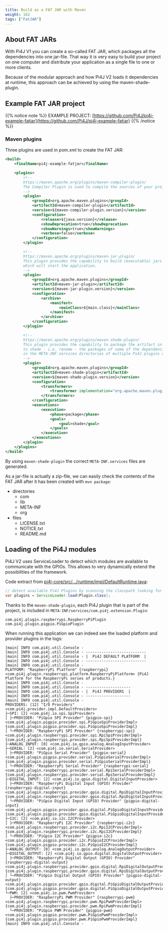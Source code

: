 ```yaml
---
title: Build as a FAT JAR with Maven
weight: 162
tags: ["FatJAR"]
---
```


## About FAT JARs

With Pi4J V1 you can create a so-called FAT JAR, which packages all the dependencies into one jar-file. That way it is
very easy to build your project on one computer and distribute your application as a single file to one or more clients.

Because of the modular approach and how Pi4J V2 loads it dependencies at runtime, this approach can be achieved by using
the maven-shade-plugin.

## Example FAT JAR project

{{% notice note %}}
EXAMPLE PROJECT: [https://github.com/Pi4J/pi4j-example-fatjar](https://github.com/Pi4J/pi4j-example-fatjar)
{{% /notice %}}

### Maven plugins

Three plugins are used in pom.xml to create the FAT JAR:

```xml
<build>
    <finalName>pi4j-example-fatjar</finalName>

    <plugins>
        <!--
        https://maven.apache.org/plugins/maven-compiler-plugin/
        The Compiler Plugin is used to compile the sources of your project.
        -->
        <plugin>
            <groupId>org.apache.maven.plugins</groupId>
            <artifactId>maven-compiler-plugin</artifactId>
            <version>${maven-compiler-plugin.version}</version>
            <configuration>
                <release>${java.version}</release>
                <showDeprecation>true</showDeprecation>
                <showWarnings>true</showWarnings>
                <verbose>false</verbose>
            </configuration>
        </plugin>

        <!--
        https://maven.apache.org/plugins/maven-jar-plugin/
        This plugin provides the capability to build (executable) jars and is used here to set the mainClass
        which will start the application.
        -->
        <plugin>
            <groupId>org.apache.maven.plugins</groupId>
            <artifactId>maven-jar-plugin</artifactId>
            <version>${maven-jar-plugin.version}</version>
            <configuration>
                <archive>
                    <manifest>
                        <mainClass>${main.class}</mainClass>
                    </manifest>
                </archive>
            </configuration>
        </plugin>

        <!--
        https://maven.apache.org/plugins/maven-shade-plugin/
        This plugin provides the capability to package the artifact in an uber-jar, including its dependencies and
        to shade - i.e. rename - the packages of some of the dependencies. The transformer will combine the files
        in the META-INF.services directories of multiple Pi4J plugins with the same package name into one file.
        -->
        <plugin>
            <groupId>org.apache.maven.plugins</groupId>
            <artifactId>maven-shade-plugin</artifactId>
            <version>${maven-shade-plugin.version}</version>
            <configuration>
                <transformers>
                    <transformer implementation="org.apache.maven.plugins.shade.resource.ServicesResourceTransformer"/>
                </transformers>
            </configuration>
            <executions>
                <execution>
                    <phase>package</phase>
                    <goals>
                        <goal>shade</goal>
                    </goals>
                </execution>
            </executions>
        </plugin>
    </plugins>
</build>
```

By using `maven-shade-plugin` the correct `META-INF.services` files are generated.

As a jar-file is actually a zip-file, we can easily check the contents of the FAT JAR after it has been created with
`mvn package`:

* directories
  * com
  * lib
  * META-INF
  * org
* files
  * LICENSE.txt
  * NOTICE.txt
  * README.md

## Loading of the Pi4J modules

Pi4J V2 uses ServiceLoader to detect which modules are available to communicate with the GPIOs. This allows to very 
dynamically extend the possibilities of the framework.

Code extract from [pi4j-core/src/.../runtime/impl/DefaultRuntime.java](https://github.com/Pi4J/pi4j-v2/blob/develop/pi4j-core/src/main/java/com/pi4j/runtime/impl/DefaultRuntime.java#L224):

```java
// detect available Pi4J Plugins by scanning the classpath looking for plugin instances
var plugins = ServiceLoader.load(Plugin.class);
```

Thanks to the `maven-shade-plugin`, each Pi4J plugin that is part of the project, is included in 
`META-INF/services/com.pi4j.extension.Plugin`:

```
com.pi4j.plugin.raspberrypi.RaspberryPiPlugin
com.pi4j.plugin.pigpio.PiGpioPlugin
```

When running this application we can indeed see the loaded platform and provider plugins in the logs:

```
[main] INFO com.pi4j.util.Console - 
[main] INFO com.pi4j.util.Console - ---------------------------
[main] INFO com.pi4j.util.Console - |  Pi4J DEFAULT PLATFORM  |
[main] INFO com.pi4j.util.Console - ---------------------------
[main] INFO com.pi4j.util.Console - 
PLATFORM: "RaspberryPi Platform" {raspberrypi} <com.pi4j.plugin.raspberrypi.platform.RaspberryPiPlatform> {Pi4J Platform for the RaspberryPi series of products.} 
[main] INFO com.pi4j.util.Console - 
[main] INFO com.pi4j.util.Console - --------------------
[main] INFO com.pi4j.util.Console - |  Pi4J PROVIDERS  |
[main] INFO com.pi4j.util.Console - --------------------
[main] INFO com.pi4j.util.Console - 
PROVIDERS: [12] "I/O Providers" <com.pi4j.provider.impl.DefaultProviders> 
├─SPI: [2] <com.pi4j.io.spi.SpiProvider> 
│ ├─PROVIDER: "PiGpio SPI Provider" {pigpio-spi} <com.pi4j.plugin.pigpio.provider.spi.PiGpioSpiProviderImpl> {com.pi4j.plugin.pigpio.provider.spi.PiGpioSpiProviderImpl} 
│ └─PROVIDER: "RaspberryPi SPI Provider" {raspberrypi-spi} <com.pi4j.plugin.raspberrypi.provider.spi.RpiSpiProviderImpl> {com.pi4j.plugin.raspberrypi.provider.spi.RpiSpiProviderImpl} 
├─ANALOG_INPUT: [0] <com.pi4j.io.gpio.analog.AnalogInputProvider> 
├─SERIAL: [2] <com.pi4j.io.serial.SerialProvider> 
│ ├─PROVIDER: "PiGpio Serial Provider" {pigpio-serial} <com.pi4j.plugin.pigpio.provider.serial.PiGpioSerialProviderImpl> {com.pi4j.plugin.pigpio.provider.serial.PiGpioSerialProviderImpl} 
│ └─PROVIDER: "RaspberryPi Serial Provider" {raspberrypi-serial} <com.pi4j.plugin.raspberrypi.provider.serial.RpiSerialProviderImpl> {com.pi4j.plugin.raspberrypi.provider.serial.RpiSerialProviderImpl} 
├─DIGITAL_INPUT: [2] <com.pi4j.io.gpio.digital.DigitalInputProvider> 
│ ├─PROVIDER: "RaspberryPi Digital Input (GPIO) Provider" {raspberrypi-digital-input} <com.pi4j.plugin.raspberrypi.provider.gpio.digital.RpiDigitalInputProviderImpl> {com.pi4j.plugin.raspberrypi.provider.gpio.digital.RpiDigitalInputProviderImpl} 
│ └─PROVIDER: "PiGpio Digital Input (GPIO) Provider" {pigpio-digital-input} <com.pi4j.plugin.pigpio.provider.gpio.digital.PiGpioDigitalInputProviderImpl> {com.pi4j.plugin.pigpio.provider.gpio.digital.PiGpioDigitalInputProviderImpl} 
├─I2C: [2] <com.pi4j.io.i2c.I2CProvider> 
│ ├─PROVIDER: "RaspberryPi I2C Provider" {raspberrypi-i2c} <com.pi4j.plugin.raspberrypi.provider.i2c.RpiI2CProviderImpl> {com.pi4j.plugin.raspberrypi.provider.i2c.RpiI2CProviderImpl} 
│ └─PROVIDER: "PiGpio I2C Provider" {pigpio-i2c} <com.pi4j.plugin.pigpio.provider.i2c.PiGpioI2CProviderImpl> {com.pi4j.plugin.pigpio.provider.i2c.PiGpioI2CProviderImpl} 
├─ANALOG_OUTPUT: [0] <com.pi4j.io.gpio.analog.AnalogOutputProvider> 
├─DIGITAL_OUTPUT: [2] <com.pi4j.io.gpio.digital.DigitalOutputProvider> 
│ ├─PROVIDER: "RaspberryPi Digital Output (GPIO) Provider" {raspberrypi-digital-output} <com.pi4j.plugin.raspberrypi.provider.gpio.digital.RpiDigitalOutputProviderImpl> {com.pi4j.plugin.raspberrypi.provider.gpio.digital.RpiDigitalOutputProviderImpl} 
│ └─PROVIDER: "PiGpio Digital Output (GPIO) Provider" {pigpio-digital-output} <com.pi4j.plugin.pigpio.provider.gpio.digital.PiGpioDigitalOutputProviderImpl> {com.pi4j.plugin.pigpio.provider.gpio.digital.PiGpioDigitalOutputProviderImpl} 
└─PWM: [2] <com.pi4j.io.pwm.PwmProvider> 
  ├─PROVIDER: "RaspberryPi PWM Provider" {raspberrypi-pwm} <com.pi4j.plugin.raspberrypi.provider.pwm.RpiPwmProviderImpl> {com.pi4j.plugin.raspberrypi.provider.pwm.RpiPwmProviderImpl} 
  └─PROVIDER: "PiGpio PWM Provider" {pigpio-pwm} <com.pi4j.plugin.pigpio.provider.pwm.PiGpioPwmProviderImpl> {com.pi4j.plugin.pigpio.provider.pwm.PiGpioPwmProviderImpl} 
[main] INFO com.pi4j.util.Console - 
```